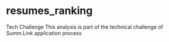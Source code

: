 # resumes_ranking
Tech Challenge This analysis is part of the technical challenge of Summ.Link application process
